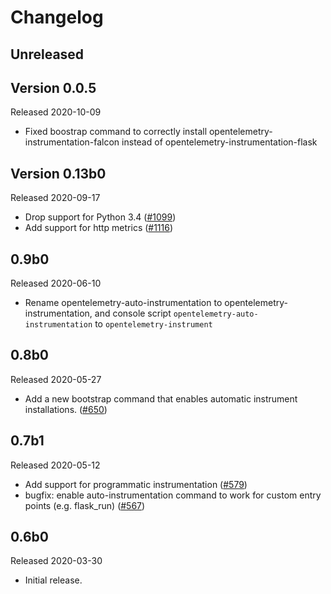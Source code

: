 # Changelog

## Unreleased

## Version 0.0.5

Released 2020-10-09

- Fixed boostrap command to correctly install opentelemetry-instrumentation-falcon instead of opentelemetry-instrumentation-flask

## Version 0.13b0

Released 2020-09-17

- Drop support for Python 3.4
  ([#1099](https://github.com/open-telemetry/opentelemetry-python/pull/1099))
- Add support for http metrics
  ([#1116](https://github.com/open-telemetry/opentelemetry-python/pull/1116))

## 0.9b0

Released 2020-06-10

- Rename opentelemetry-auto-instrumentation to opentelemetry-instrumentation,
  and console script `opentelemetry-auto-instrumentation` to `opentelemetry-instrument`

## 0.8b0

Released 2020-05-27

- Add a new bootstrap command that enables automatic instrument installations.
  ([#650](https://github.com/open-telemetry/opentelemetry-python/pull/650))

## 0.7b1

Released 2020-05-12

- Add support for programmatic instrumentation
  ([#579](https://github.com/open-telemetry/opentelemetry-python/pull/569))
- bugfix: enable auto-instrumentation command to work for custom entry points
  (e.g. flask_run)
  ([#567](https://github.com/open-telemetry/opentelemetry-python/pull/567))


## 0.6b0

Released 2020-03-30

- Initial release.
